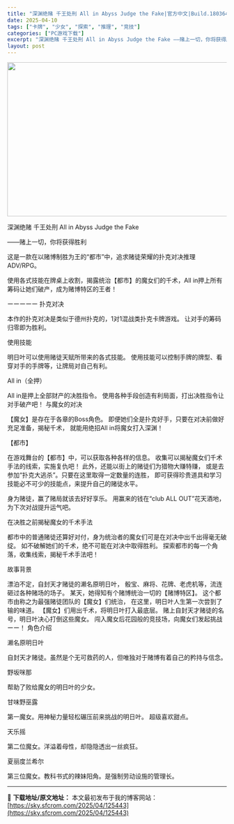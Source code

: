 ```yaml
---
title: "深渊绝赌 千王处刑 All in Abyss Judge the Fake|官方中文|Build.18036408|解压即撸|"
date: 2025-04-10
tags: ["卡牌", "少女", "探索", "推理", "竞技"]
categories: ["PC游戏下载"]
excerpt: "深渊绝赌 千王处刑 All in Abyss Judge the Fake ——赌上一切，你将获得胜利 这是一款在以赌博制胜为王的“都市”中，追求赌徒荣耀的扑克对决推理ADV/RPG。 使用各式技能在牌桌上收割，揭露统治【都市】的魔女们的千术，All in押上所有筹码让她们破产，成为赌博特区的王者！&hellip;"
layout: post
---
```


<img class="aligncenter size-full wp-image-125429" src="https://sky.sfcrom.com/wp-content/uploads/2025/04/2025041006345491.webp" alt="" width="616" height="353" />

深渊绝赌 千王处刑 All in Abyss Judge the Fake

——赌上一切，你将获得胜利

这是一款在以赌博制胜为王的“都市”中，追求赌徒荣耀的扑克对决推理ADV/RPG。

使用各式技能在牌桌上收割，揭露统治【都市】的魔女们的千术，All in押上所有筹码让她们破产，成为赌博特区的王者！

ーーーーー
扑克对决

本作的扑克对决是类似于德州扑克的，1对1混战类扑克卡牌游戏。
让对手的筹码归零即为胜利。

使用技能

明日叶可以使用赌徒天赋所带来的各式技能。
使用技能可以控制手牌的牌型、看穿对手的手牌等，让牌局对自己有利。

All in（全押）

All in是押上全部财产的决胜指令。
使用各种手段创造有利局面，打出决胜指令让对手破产吧！
与魔女的对决

【魔女】是存在于各章的Boss角色。
即便她们全是扑克好手，只要在对决前做好充足准备，揭秘千术，
就能用绝招All in将魔女打入深渊！

【都市】

在游戏舞台的【都市】中，可以获取各种各样的信息。
收集可以揭秘魔女们千术手法的线索，实施复仇吧！
此外，还能以街上的赌徒们为猎物大赚特赚，
或是去参加“扑克大逃杀”。只要在这里取得一定数量的连胜，
即可获得珍贵道具和学习技能必不可少的技能点，来提升自己的赌徒水平。

身为赌徒，赢了赌局就该去好好享乐。
用赢来的钱在“club ALL OUT”花天酒地，
为下次对战提升运气吧。

在决胜之前揭秘魔女的千术手法

都市中的普通赌徒还算好对付，身为统治者的魔女们可是在对决中出千出得毫无破绽。
如不破解她们的千术，绝不可能在对决中取得胜利。
探索都市的每一个角落，收集线索，揭秘千术手法吧！

故事背景

漂泊不定，自封天才赌徒的濑名原明日叶，
骰宝、麻将、花牌、老虎机等，流连砸过各种赌场的场子。
某天，她得知有个赌博统治一切的【赌博特区】。
这个都市由称之为最强赌徒团队的【魔女】们统治，
在这里，明日叶人生第一次尝到了输的味道。
【魔女】们用出千术，将明日叶打入最底层。
赌上自封天才赌徒的名号，明日叶决心打倒这些魔女。
闯入魔女后花园般的竞技场，向魔女们发起挑战ーー！
角色介绍

濑名原明日叶

自封天才赌徒。虽然是个无可救药的人，但唯独对于赌博有着自己的矜持与信念。

野坂咪那

帮助了败给魔女的明日叶的少女。

甘味野巫露

第一魔女。用神秘力量轻松碾压前来挑战的明日叶。
超级喜欢甜点。

天乐摇

第二位魔女。洋溢着母性，却隐隐透出一丝疯狂。

夏丽度兰希尔

第三位魔女。教科书式的辣妹阳角。是强制劳动设施的管理长。

---
📖 **下载地址/原文地址：** 本文最初发布于我的博客网站：[https://sky.sfcrom.com/2025/04/125443](https://sky.sfcrom.com/2025/04/125443)
